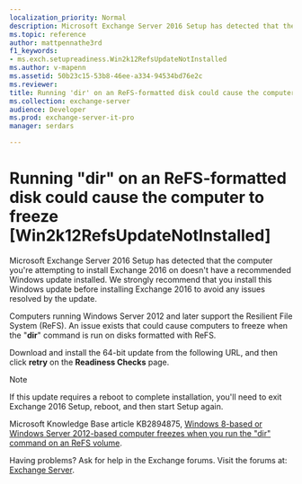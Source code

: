 ```yaml
---
localization_priority: Normal
description: Microsoft Exchange Server 2016 Setup has detected that the computer you're attempting to install Exchange 2016 on doesn't have a recommended Windows update installed. We strongly recommend that you install this Windows update before installing Exchange 2016 to avoid any issues resolved by the update.
ms.topic: reference
author: mattpennathe3rd
f1_keywords:
- ms.exch.setupreadiness.Win2k12RefsUpdateNotInstalled
ms.author: v-mapenn
ms.assetid: 50b23c15-53b8-46ee-a334-94534bd76e2c
ms.reviewer: 
title: Running 'dir' on an ReFS-formatted disk could cause the computer to freeze [Win2k12RefsUpdateNotInstalled]
ms.collection: exchange-server
audience: Developer
ms.prod: exchange-server-it-pro
manager: serdars

---
```


# Running "dir" on an ReFS-formatted disk could cause the computer to freeze [Win2k12RefsUpdateNotInstalled]

Microsoft Exchange Server 2016 Setup has detected that the computer you're attempting to install Exchange 2016 on doesn't have a recommended Windows update installed. We strongly recommend that you install this Windows update before installing Exchange 2016 to avoid any issues resolved by the update.

Computers running Windows Server 2012 and later support the Resilient File System (ReFS). An issue exists that could cause computers to freeze when the "**dir**" command is run on disks formatted with ReFS.

Download and install the 64-bit update from the following URL, and then click **retry** on the **Readiness Checks** page.

> [!NOTE]
> If this update requires a reboot to complete installation, you'll need to exit Exchange 2016 Setup, reboot, and then start Setup again.

Microsoft Knowledge Base article KB2894875, [Windows 8-based or Windows Server 2012-based computer freezes when you run the "dir" command on an ReFS volume](https://go.microsoft.com/fwlink/p/?linkid=3052&kbid=2894875).

Having problems? Ask for help in the Exchange forums. Visit the forums at: [Exchange Server](https://go.microsoft.com/fwlink/p/?linkId=60612).
